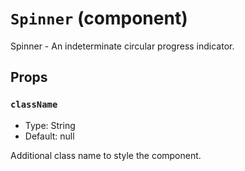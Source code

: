 `Spinner` (component)
=====================

Spinner - An indeterminate circular progress indicator.

Props
-----

### `className`

- Type: String
- Default: null

Additional class name to style the component.

